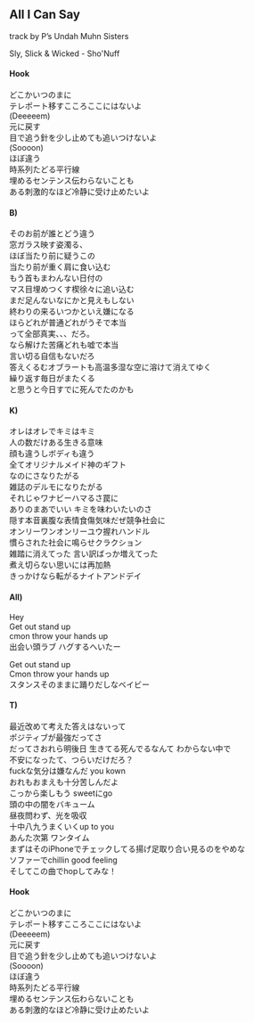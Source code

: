 ## All I Can Say
track by P’s Undah Muhn Sisters

Sly, Slick & Wicked - Sho'Nuff

#### Hook
どこかいつのまに  
テレポート移すこころここにはないよ  
(Deeeeem)  
元に戻す  
目で追う針を少し止めても追いつけないよ  
(Soooon)  
ほぼ違う  
時系列たどる平行線  
埋めるセンテンス伝わらないことも  
ある刺激的なほど冷静に受け止めたいよ  

#### B)
そのお前が誰とどう違う  
窓ガラス映す姿濁る、  
ほぼ当たり前に疑うこの  
当たり前が重く肩に食い込む  
もう首もまわんない日付の  
マス目埋めつくす楔徐々に追い込む  
まだ足んないなにかと見えもしない  
終わりの来るいつかといえ嫌になる  
ほらどれが普通どれがうそで本当  
って全部真実、、、だろ。  
なら解けた苦痛どれも嘘で本当  
言い切る自信もないだろ  
答えくるむオブラートも高温多湿な空に溶けて消えてゆく  
繰り返す毎日がまたくる  
と思うと今日すでに死んでたのかも  

#### K)
オレはオレでキミはキミ  
人の数だけある生きる意味  
顔も違うしボディも違う  
全てオリジナルメイド神のギフト  
なのにさなりたがる  
雑誌のデルモになりたがる  
それじゃワナビーハマるさ罠に  
ありのまあでいい キミを味わいたいのさ  
隠す本音裏腹な表情食傷気味だぜ競争社会に  
オンリーワンオンリーユウ握れハンドル  
慣らされた社会に鳴らせクラクション  
雑踏に消えてった 言い訳ばっか増えてった  
煮え切らない思いには再加熱  
きっかけなら転がるナイトアンドデイ  

#### All)
Hey  
Get out stand up  
cmon throw your hands up  
出会い頭ラブ ハグするへいたー  

Get out stand up  
Cmon throw your hands up  
スタンスそのままに踊りだしなベイビー  


#### T)
最近改めて考えた答えはないって  
ポジティブが最強だってさ  
だってさおれら明後日
生きてる死んでるなんて わからない中で  
不安になったて、つらいだけだろ？  
fuckな気分は嫌なんだ you kown  
おれもおまえも十分苦しんだよ  
こっから楽しもう sweetにgo  
頭の中の闇をバキューム  
昼夜問わず、光を吸収  
十中八九うまくいくup to you  
あんた次第 ワンタイム  
まずはそのiPhoneでチェックしてる揚げ足取り合い見るのをやめな  
ソファーでchillin good feeling  
そしてこの曲でhopしてみな！  

#### Hook
どこかいつのまに  
テレポート移すこころここにはないよ  
(Deeeeem)  
元に戻す  
目で追う針を少し止めても追いつけないよ  
(Soooon)  
ほぼ違う  
時系列たどる平行線  
埋めるセンテンス伝わらないことも  
ある刺激的なほど冷静に受け止めたいよ  
